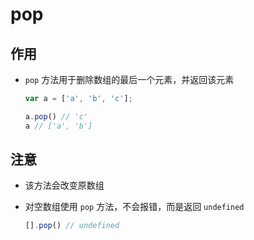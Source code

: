 # pop

## 作用

+ `pop` 方法用于删除数组的最后一个元素，并返回该元素

    ```js
    var a = ['a', 'b', 'c'];

    a.pop() // 'c'
    a // ['a', 'b']
    ```

## 注意

+ 该方法会改变原数组

+ 对空数组使用 `pop` 方法，不会报错，而是返回 `undefined`

    ```js
    [].pop() // undefined
    ```
